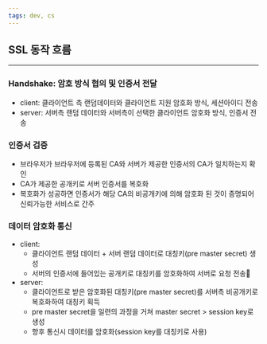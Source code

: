 ```yaml
---
tags: dev, cs
---
```

## SSL 동작 흐름
---
### Handshake: 암호 방식 협의 및 인증서 전달
- client: 클라이언트 측 랜덤데이터와 클라이언트 지원 암호화 방식, 세션아이디 전송
- server: 서버측 랜덤 데이터와 서버측이 선택한 클라이언트 암호화 방식, 인증서 전송
### 인증서 검증
- 브라우저가 브라우저에 등록된 CA와 서버가 제공한 인증서의 CA가 일치하는지 확인
- CA가 제공한 공개키로 서버 인증서를 복호화
- 복호화가 성공하면 인증서가 해당 CA의 비공개키에 의해 암호화 된 것이 증명되어 신뢰가능한 서비스로 간주
### 데이터 암호화 통신
- client: 
	- 클라이언트 랜덤 데이터 + 서버 랜덤 데이터로 대칭키(pre master secret) 생성 
	- 서버의 인증서에 들어있는 공개키로 대칭키를 암호화하여 서버로 요청 전송
- server:
	- 클라이언트로 받은 암호화된 대칭키(pre master secret)를 서버측 비공개키로 복호화하여 대칭키 획득
	- pre master secret을 일련의 과정을 거쳐 master secret > session key로 생성
	- 향후 통신시 데이터를 암호화(session key를 대칭키로 사용)
